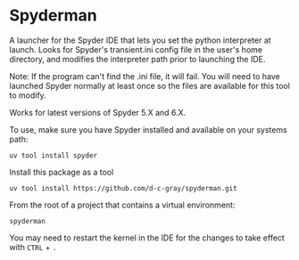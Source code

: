 Spyderman
=========

A launcher for the Spyder IDE that lets you set the python interpreter at launch.
Looks for Spyder's transient.ini config file in the user's home directory, and modifies the
interpreter path prior to launching the IDE.

Note: If the program can't find the .ini file, it will fail. You will need to have
launched Spyder normally at least once so the files are available for this tool to
modify.

Works for latest versions of Spyder 5.X and 6.X.

To use, make sure you have Spyder installed and available on your systems path:

```
uv tool install spyder
```

Install this package as a tool

```
uv tool install https://github.com/d-c-gray/spyderman.git
```

From the root of a project that contains a virtual environment:

```
spyderman
```

You may need to restart the kernel in the IDE for the changes to take effect with `CTRL` + `.`